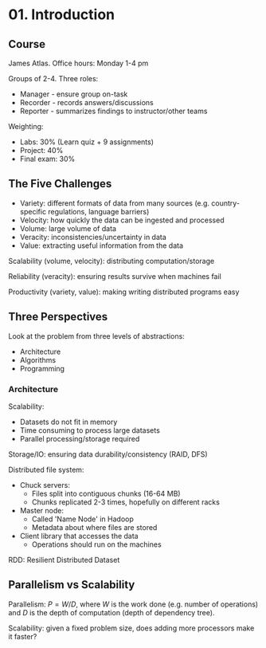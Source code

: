# 01. Introduction

## Course

James Atlas. Office hours: Monday  1-4 pm

Groups of 2-4. Three roles:

- Manager - ensure group on-task
- Recorder - records answers/discussions
- Reporter - summarizes findings to instructor/other teams

Weighting:

- Labs: 30% (Learn quiz + 9 assignments)
- Project: 40%
- Final exam: 30%

## The Five Challenges

- Variety: different formats of data from many sources (e.g. country-specific regulations, language barriers)
- Velocity: how quickly the data can be ingested and processed
- Volume: large volume of data
- Veracity: inconsistencies/uncertainty in data
- Value: extracting useful information from the data


Scalability (volume, velocity): distributing computation/storage

Reliability (veracity): ensuring results survive when machines fail

Productivity (variety, value): making writing distributed programs easy

## Three Perspectives

Look at the problem from three levels of abstractions:

- Architecture
- Algorithms
- Programming

### Architecture

<!--
The CPU contains a control unit that determines what the arithmetic logic unit (and data buses) should be doing. Hence, they perform operations sequentially; the challenge is creating an architecture which allows these processors to run some operation in parallel-->

Scalability:

- Datasets do not fit in memory
- Time consuming to process large datasets
- Parallel processing/storage required

Storage/IO: ensuring data durability/consistency (RAID, DFS)

Distributed file system:

- Chuck servers:
  - Files split into contiguous chunks (16-64 MB)
  - Chunks replicated 2-3 times, hopefully on different racks
- Master node:
  - Called 'Name Node' in Hadoop
  - Metadata about where files are stored
- Client library that accesses the data
  - Operations should run on the machines

RDD: Resilient Distributed Dataset

<!--
### Reliability

## Example: Iterative vs Parallel

Map Reduce:

Each process is given a subset of the list:

- For each element in the subset, run the map function
- Use the reduce function to 

Calculate:

$$
\sum_1^n{\sqrt(A_i)}
$$

This can be done iteratively:

```python
accum = 0

for i in range(len(A)):
  accum += sqrt(A[i])
```

This forces the computer to run the calculations in an exact order which is not optimal; processors may be idle.

This can be converted into a *Map Reduce* operation.

```python
items = map(sqrt, A)
accum = reduce(lambda x, y: x + y, items)
```

Addition is 
-->

## Parallelism vs Scalability

Parallelism: $P = W/D$, where $W$ is the work done (e.g. number of operations) and $D$ is the depth of computation (depth of dependency tree).

Scalability: given a fixed problem size, does adding more processors make it faster?